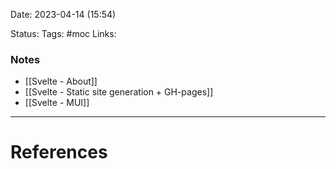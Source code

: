 Date:  2023-04-14 (15:54)

Status: 
Tags: #moc 
Links:


### Notes
- [[Svelte - About]]
- [[Svelte - Static site generation + GH-pages]]
- [[Svelte - MUI]]



___
# References
